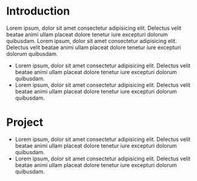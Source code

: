 # Introduction

Lorem ipsum, dolor sit amet consectetur adipisicing elit. Delectus velit beatae animi ullam placeat dolore tenetur iure excepturi dolorum quibusdam.
Lorem ipsum, dolor sit amet consectetur adipisicing elit. Delectus velit beatae animi ullam placeat dolore tenetur iure excepturi dolorum quibusdam.

- Lorem ipsum, dolor sit amet consectetur adipisicing elit. Delectus velit beatae animi ullam placeat dolore tenetur iure excepturi dolorum quibusdam.
- Lorem ipsum, dolor sit amet consectetur adipisicing elit. Delectus velit beatae animi ullam placeat dolore tenetur iure excepturi dolorum quibusdam.

# Project

- Lorem ipsum, dolor sit amet consectetur adipisicing elit. Delectus velit beatae animi ullam placeat dolore tenetur iure excepturi dolorum quibusdam.
- Lorem ipsum, dolor sit amet consectetur adipisicing elit. Delectus velit beatae animi ullam placeat dolore tenetur iure excepturi dolorum quibusdam.
